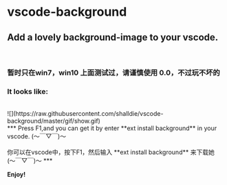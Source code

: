 # vscode-background

## Add a lovely background-image to your vscode.
 <br />

### 暂时只在win7，win10 上面测试过，请谨慎使用 0.0，不过玩不坏的

### It looks like:
 <br />
![](https://raw.githubusercontent.com/shalldie/vscode-background/master/gif/show.gif)

<br />
***
Press F1,and you can get it by enter **ext install background** in your vscode. (～￣▽￣)～
<br />
<br />
你可以在vscode中，按下F1，然后输入 **ext install background** 来下载她 (～￣▽￣)～
*** 

**Enjoy!**
